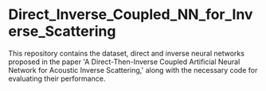 # Direct_Inverse_Coupled_NN_for_Inverse_Scattering
This repository contains the dataset, direct and inverse neural networks proposed in the paper 'A Direct-Then-Inverse Coupled Artificial Neural Network for Acoustic Inverse Scattering,' along with the necessary code for evaluating their performance. 
